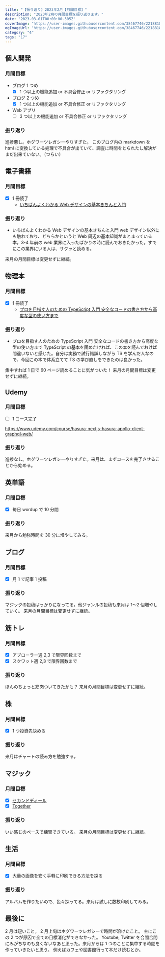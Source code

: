 ```yaml
---
title: "【振り返り】2023年2月【月間目標】"
description: "2023年2月の月間目標を振り返ります。"
date: "2023-03-01T00:00:00.305Z"
coverImage: "https://user-images.githubusercontent.com/38467746/221881862-b0174e49-0215-4626-af5a-fa059f5a57c3.jpeg"
ogImageUrl: "https://user-images.githubusercontent.com/38467746/221881862-b0174e49-0215-4626-af5a-fa059f5a57c3.jpeg"
category: "4"
tags: "17"
---
```


## **個人開発**

### 月間目標

- ブログ 1 つめ
  - [x] 1 つ以上の機能追加 or 不具合修正 or リファクタリング
- ブログ 2 つめ
  - [x] 1 つ以上の機能追加 or 不具合修正 or リファクタリング
- Web アプリ
  - [ ] 3 つ以上の機能追加 or 不具合修正 or リファクタリング

### 振り返り

進捗悪し。ホグワーツレガシーやりすぎた。
このブログ内の markdown を html に変換している処理で不具合が出ていて、調査に時間をとられたし解決がまだ出来ていない。（つらい）

## **電子書籍**

### 月間目標

- [x] 1 冊読了
  - [いちばんよくわかる Web デザインの基本きちんと入門](https://book.dmm.com/product/728929/k381asbcr00417/?dmmref=shelf_Library&i3_ref=list&i3_ord=2)

### 振り返り

- いちばんよくわかる Web デザインの基本きちんと入門
  web デザイン以外にも触れており、どちらかというと Web 周辺の基本知識がまとまっている本。3-4 年前の web 業界に入ったばかりの時に読んでおきたかった。すでにこの業界にいる人は、サクッと読める。

来月の月間目標は変更せずに継続。

## **物理本**

### 月間目標

- [x] 1 冊読了
  - [プロを目指す人のための TypeScript 入門 安全なコードの書き方から高度な型の使い方まで](https://gihyo.jp/book/2022/978-4-297-12747-3)

### 振り返り

- プロを目指す人のための TypeScript 入門 安全なコードの書き方から高度な型の使い方まで
  TypeScript の基本を固めたければ、この本を読んでおけば間違いないと感じた。自分は実務で試行錯誤しながら TS を学んだ人なので、今回この本で体系立てて TS の学び直しをできたのは良かった。

集中すれば 1 日で 60 ページ読めることに気がついた！
来月の月間目標は変更せずに継続。

## **Udemy**

### 月間目標

- [ ] 1 コース完了

https://www.udemy.com/course/hasura-nextjs-hasura-apollo-client-graphql-web/

### 振り返り

進捗なし。ホグワーツレガシーやりすぎた。来月は、まずコースを完了させることから始める。

## **英単語**

### 月間目標

- [x] 毎日 wordup で 10 分間

### 振り返り

来月から勉強時間を 30 分に増やしてみる。

## **ブログ**

### 月間目標

- [x] 月 1 で記事 1 投稿

### 振り返り

マジックの投稿ばっかりになってる。他ジャンルの投稿も来月は 1〜2 個増やしていく。
来月の月間目標は変更せずに継続。

## **筋トレ**

### 月間目標

- [x] アブローラー週 2,3 で限界回数まで
- [x] スクワット週 2,3 で限界回数まで

### 振り返り

ほんのちょっと筋肉ついてきたかも？
来月の月間目標は変更せずに継続。

## **株**

### 月間目標

- [x] 1 つ投資先決める

### 振り返り

来月はチャートの読み方を勉強する。

## **マジック**

### 月間目標

- [x] [セカンドディール](https://muuuuminn.com/post/strike-second-deal)
- [x] [Together](https://muuuuminn.com/post/together)

### 振り返り

いい感じのペースで練習できている。
来月の月間目標は変更せずに継続。

## **生活**

### 月間目標

- [x] 大量の画像を安く手軽に印刷できる方法を探る

### 振り返り

アルバムを作りたいので、色々探ってる。来月は試しに数枚印刷してみる。

## **最後に**

2 月は短いこと。
2 月上旬はホグワーツレガシーで時間が溶けたこと。
主にこの 2 つが原因で全ての目標消化ができなかった。
Youtube, Twitter を合間合間にみがちなのも良くないなあと思った。来月からは 1 つのことに集中する時間を作っていきたいと思う。
例えばカフェや図書館行って本だけ読むとか。
